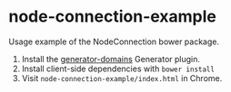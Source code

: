 node-connection-example
=======================
Usage example of the NodeConnection bower package.

1. Install the [generator-domains](https://github.com/iwehrman/generator-domains) Generator plugin.
2. Install client-side dependencies with `bower install`
3. Visit `node-connection-example/index.html` in Chrome.

